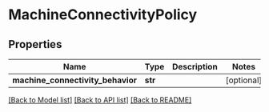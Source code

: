 # MachineConnectivityPolicy

## Properties
Name | Type | Description | Notes
------------ | ------------- | ------------- | -------------
**machine_connectivity_behavior** | **str** |  | [optional] 

[[Back to Model list]](../README.md#documentation-for-models) [[Back to API list]](../README.md#documentation-for-api-endpoints) [[Back to README]](../README.md)


